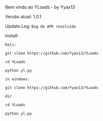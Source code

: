 Bem vindo ao YLoads - by Yyax13

Versão atual: 1.0.1

Update Log: ``` Bug de APK resolvido ```

Install:

```
Kali:

git clone https://github.com/Yyax13/YLoads

cd YLoads

python yl.py
```

```
in windows:

git clone https://github.com/Yyax13/YLoads

dir

cd YLoads

python yl.py
```

